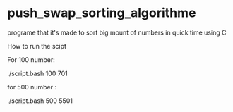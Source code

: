 # push_swap_sorting_algorithme
programe that it's made to sort big mount of numbers in quick time using C



How to run the scipt 

For 100 number:

./script.bash 100 701

for 500 number :

./script.bash 500 5501